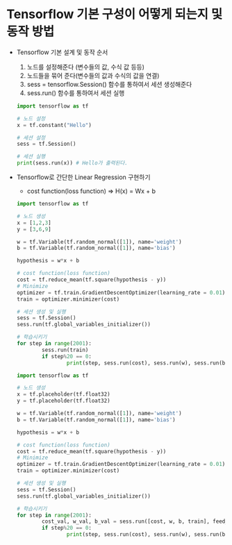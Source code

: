 # Tensorflow 기본 구성이 어떻게 되는지 및 동작 방법

- Tensorflow 기본 설계 및 동작 순서
    1. 노드를 설정해준다 (변수들의 값, 수식 값 등등)
    2. 노드들을 묶어 준다(변수들의 값과 수식의 값을 연결)
    3. sess = tensorflow.Session() 함수를 통하여서 세션 생성해준다
    4. sess.run() 함수를 통하여서 세션 실행
    ```python
    import tensorflow as tf

    # 노드 설정
    x = tf.constant("Hello")

    # 세션 설정
    sess = tf.Session()

    # 세션 실행
    print(sess.run(x)) # Hello가 출력된다.
    ```

- Tensorflow로 간단한 Linear Regression 구현하기
    - cost function(loss function) ⇒ H(x) = Wx + b

    ```python
    import tensorflow as tf

    # 노드 생성
    x = [1,2,3]
    y = [3,6,9]

    w = tf.Variable(tf.random_normal([1]), name='weight')
    b = tf.Variable(tf.random_normal([1]), name='bias')

    hypothesis = w*x + b

    # cost function(loss function)
    cost = tf.reduce_mean(tf.square(hypothesis - y))
    # Minimize
    optimizer = tf.train.GradientDescentOptimizer(learning_rate = 0.01)
    train = optimizer.minimizer(cost)

    # 세션 생성 및 실행
    sess = tf.Session()
    sess.run(tf.global_variables_initializer())

    # 학습시키기
    for step in range(2001):
    		sess.run(train)
    		if step%20 == 0:
    				print(step, sess.run(cost), sess.run(w), sess.run(b))
    ```

    ```python
    import tensorflow as tf

    # 노드 생성
    x = tf.placeholder(tf.float32)
    y = tf.placeholder(tf.float32)

    w = tf.Variable(tf.random_normal([1]), name='weight')
    b = tf.Variable(tf.random_normal([1]), name='bias')

    hypothesis = w*x + b

    # cost function(loss function)
    cost = tf.reduce_mean(tf.square(hypothesis - y))
    # Minimize
    optimizer = tf.train.GradientDescentOptimizer(learning_rate = 0.01)
    train = optimizer.minimizer(cost)

    # 세션 생성 및 실행
    sess = tf.Session()
    sess.run(tf.global_variables_initializer())

    # 학습시키기
    for step in range(2001):
    		cost_val, w_val, b_val = sess.run([cost, w, b, train], feed_dict={x:[1,2,3], y:[2,4,6]})
    		if step%20 == 0:
    				print(step, sess.run(cost), sess.run(w), sess.run(b))
    ```
